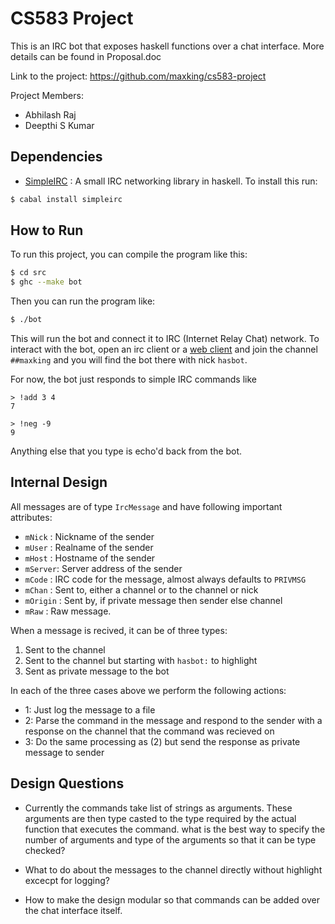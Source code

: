 CS583 Project
=============

This is an IRC bot that exposes haskell functions over a chat interface.
More details can be found in Proposal.doc

Link to the project: https://github.com/maxking/cs583-project

Project Members:
- Abhilash Raj
- Deepthi S Kumar

Dependencies
------------

- [SimpleIRC][1] : A small IRC networking library in haskell. To install this run:
```bash
$ cabal install simpleirc
```

How to Run
----------

To run this project, you can compile the program like this:

```bash
$ cd src
$ ghc --make bot
```

Then you can run the program like:

```bash
$ ./bot
```

This will run the bot and connect it to IRC (Internet Relay Chat) network. To
interact with the bot, open an irc client or a [web client][2] and join the
channel `##maxking` and you will find the bot there with nick `hasbot`.

For now, the bot just responds to simple IRC commands like
```
> !add 3 4
7

> !neg -9
9
```

Anything else that you type is echo'd back from the bot.


Internal Design
---------------

All messages are of type `IrcMessage` and have following important attributes:

- `mNick` : Nickname of the sender
- `mUser` : Realname of the sender
- `mHost` : Hostname of the sender
- `mServer`: Server address of the sender
- `mCode` : IRC code for the message, almost always defaults to `PRIVMSG`
- `mChan` : Sent to, either a channel or to the channel or nick
- `mOrigin` : Sent by, if private message then sender else channel
- `mRaw` : Raw message.

When a message is recived, it can be of three types:

1. Sent to the channel
2. Sent to the channel but starting with `hasbot:` to highlight
3. Sent as private message to the bot

In each of the three cases above we perform the following actions:

- 1: Just log the message to a file
- 2: Parse the command in the message and respond to the sender with a response
    on the channel that the command was recieved on
- 3: Do the same processing as (2) but send the response as private message to
  sender

Design Questions
----------------

- Currently the commands take list of strings as arguments. These arguments are then type casted to the type required by the actual function that executes the command. what is the best way to specify the number of arguments and type of the arguments so that it can be type checked?

- What to do about the messages to the channel directly without highlight
  excecpt for logging?

- How to make the design modular so that commands can be added over the chat
  interface itself.



[1]: https://hackage.haskell.org/package/simpleirc-0.3.1/docs/
[2]: https://webchat.freenode.net/
